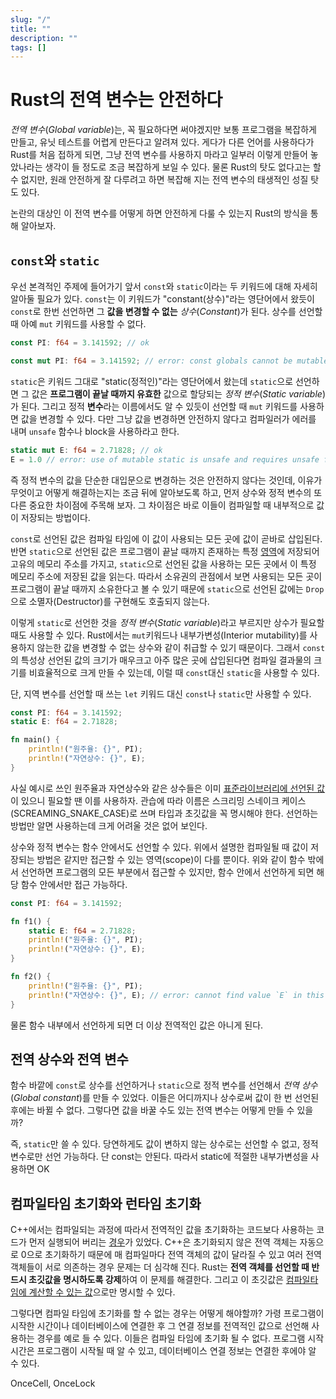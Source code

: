 ```yaml
---
slug: "/"
title: ""
description: ""
tags: []
---
```


# Rust의 전역 변수는 안전하다

_전역 변수_(_Global variable_)는, 꼭 필요하다면 써야겠지만 보통 프로그램을 복잡하게 만들고, 유닛 테스트를 어렵게 만든다고 알려져 있다.
게다가 다른 언어를 사용하다가 Rust를 처음 접하게 되면, 그냥 전역 변수를 사용하지 마라고 일부러 이렇게 만들어 놓았나라는 생각이 들 정도로 조금 복잡하게 보일 수 있다.
물론 Rust의 탓도 없다고는 할 수 없지만, 원래 안전하게 잘 다루려고 하면 복잡해 지는 전역 변수의 태생적인 성질 탓도 있다.

논란의 대상인 이 전역 변수를 어떻게 하면 안전하게 다룰 수 있는지 Rust의 방식을 통해 알아보자.

## `const`와 `static`

우선 본격적인 주제에 들어가기 앞서 `const`와 `static`이라는 두 키워드에 대해 자세히 알아둘 필요가 있다.
`const`는 이 키워드가 "constant(상수)"라는 영단어에서 왔듯이 `const`로 한번 선언하면 그 **값을 변경할 수 없는** _상수_(_Constant_)가 된다. 상수를 선언할 때 아예 `mut` 키워드를 사용할 수 없다.

```rust
const PI: f64 = 3.141592; // ok
```

```rust
const mut PI: f64 = 3.141592; // error: const globals cannot be mutable
```

`static`은 키워드 그대로 "static(정적인)"라는 영단어에서 왔는데 `static`으로 선언하면 그 값은 **프로그램이 끝날 때까지 유효한** 값으로 할당되는 _정적 변수_(_Static variable_)가 된다. 그리고 정적 **변수**라는 이름에서도 알 수 있듯이 선언할 때 `mut` 키워드를 사용하면 값을 변경할 수 있다. 다만 그냥 값을 변경하면 안전하지 않다고 컴파일러가 에러를 내며 `unsafe` 함수나 block을 사용하라고 한다.

```rust
static mut E: f64 = 2.71828; // ok
E = 1.0 // error: use of mutable static is unsafe and requires unsafe function or block
```

즉 정적 변수의 값을 단순한 대입문으로 변경하는 것은 안전하지 않다는 것인데, 이유가 무엇이고 어떻게 해결하는지는 조금 뒤에 알아보도록 하고, 먼저 상수와 정적 변수의 또 다른 중요한 차이점에 주목해 보자. 그 차이점은 바로 이들이 컴파일할 때 내부적으로 값이 저장되는 방법이다.

`const`로 선언된 값은 컴파일 타임에 이 값이 사용되는 모든 곳에 값이 곧바로 삽입된다.
반면 `static`으로 선언된 값은 프로그램이 끝날 때까지 존재하는 특정 [영역](https://en.wikipedia.org/wiki/Data_segment)에 저장되어 고유의 메모리 주소를 가지고,
`static`으로 선언된 값을 사용하는 모든 곳에서 이 특정 메모리 주소에 저장된 값을 읽는다.
따라서 소유권의 관점에서 보면 사용되는 모든 곳이 프로그램이 끝날 때까지 소유한다고 볼 수 있기 때문에 `static`으로 선언된 값에는 `Drop`으로 소멸자(Destructor)를 구현해도 호출되지 않는다.

이렇게 `static`로 선언한 것을 _정적 변수_(_Static variable_)라고 부르지만 상수가 필요할 때도 사용할 수 있다. Rust에서는 `mut`키워드나 내부가변성(Interior mutability)를 사용하지 않는한 값을 변경할 수 없는 상수와 같이 취급할 수 있기 때문이다. 그래서 `const`의 특성상 선언된 값의 크기가 매우크고 아주 많은 곳에 삽입된다면 컴파일 결과물의 크기를 비효율적으로 크게 만들 수 있는데, 이럴 때 `const`대신 `static`을 사용할 수 있다.

단, 지역 변수를 선언할 때 쓰는 `let` 키워드 대신 `const`나 `static`만 사용할 수 있다.

```rust
const PI: f64 = 3.141592;
static E: f64 = 2.71828;

fn main() {
    println!("원주율: {}", PI);
    println!("자연상수: {}", E);
}
```

사실 예시로 쓰인 원주율과 자연상수와 같은 상수들은 이미 [표준라이브러리에 선언된 값](https://doc.rust-lang.org/std/f64/consts/index.html)이 있으니 필요할 땐 이를 사용하자. 관습에 따라 이름은 스크리밍 스네이크 케이스(SCREAMING_SNAKE_CASE)로 쓰며 타입과 초깃값을 꼭 명시해야 한다.
선언하는 방법만 알면 사용하는데 크게 어려울 것은 없어 보인다.

상수와 정적 변수는 함수 안에서도 선언할 수 있다. 위에서 설명한 컴파일될 때 값이 저장되는 방법은 같지만 접근할 수 있는 영역(scope)이 다를 뿐이다. 위와 같이 함수 밖에서 선언하면 프로그램의 모든 부분에서 접근할 수 있지만, 함수 안에서 선언하게 되면 해당 함수 안에서만 접근 가능하다.

```rust
const PI: f64 = 3.141592;

fn f1() {
    static E: f64 = 2.71828;
    println!("원주율: {}", PI);
    println!("자연상수: {}", E);
}

fn f2() {
    println!("원주율: {}", PI);
    println!("자연상수: {}", E); // error: cannot find value `E` in this scope
}
```

물론 함수 내부에서 선언하게 되면 더 이상 전역적인 값은 아니게 된다.

## 전역 상수와 전역 변수

함수 바깥에 `const`로 상수를 선언하거나 `static`으로 정적 변수를 선언해서 _전역 상수_(_Global constant_)를 만들 수 있었다.
이들은 어디까지나 상수로써 값이 한 번 선언된 후에는 바뀔 수 없다.
그렇다면 값을 바꿀 수도 있는 전역 변수는 어떻게 만들 수 있을까?

즉, `static`만 쓸 수 있다.
당연하게도 값이 변하지 않는 상수로는 선언할 수 없고, 정적 변수로만 선언 가능하다.
단 const는 안된다.
따라서 static에 적절한 내부가변성을 사용하면 OK

## 컴파일타임 초기화와 런타임 초기화

C++에서는 컴파일되는 과정에 따라서 전역적인 값을 초기화하는 코드보다 사용하는 코드가 먼저 실행되어 버리는 [경우](https://en.cppreference.com/w/cpp/language/siof)가 있었다. C++은 초기화되지 않은 전역 객체는 자동으로 0으로 초기화하기 때문에 매 컴파일마다 전역 객체의 값이 달라질 수 있고 여러 전역 객체들이 서로 의존하는 경우 문제는 더 심각해 진다. Rust는 **전역 객체를 선언할 때 반드시 초깃값을 명시하도록 강제**하여 이 문제를 해결한다. 그리고 이 초깃값은 [컴파일타임에 계산할 수 있는 값](https://doc.rust-lang.org/reference/const_eval.html)으로만 명시할 수 있다.

그렇다면 컴파일 타임에 초기화를 할 수 없는 경우는 어떻게 해야할까?
가령 프로그램이 시작한 시간이나 데이터베이스에 연결한 후 그 연결 정보를 전역적인 값으로 선언해 사용하는 경우를 예로 들 수 있다.
이들은 컴파일 타임에 초기화 될 수 없다.
프로그램 시작시간은 프로그램이 시작될 때 알 수 있고, 데이터베이스 연결 정보는 연결한 후에야 알 수 있다.

OnceCell, OnceLock
